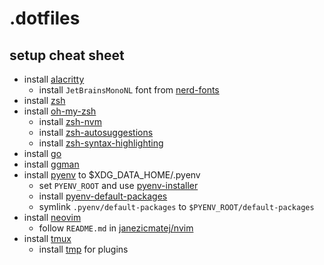 # .dotfiles

## setup cheat sheet

- install [alacritty](https://github.com/alacritty/alacritty)
    - install `JetBrainsMonoNL` font from [nerd-fonts](https://github.com/ryanoasis/nerd-fonts)
- install [zsh](https://www.zsh.org/)
- install [oh-my-zsh](https://ohmyz.sh/)
    - install [zsh-nvm](https://github.com/lukechilds/zsh-nvm)
    - install [zsh-autosuggestions](https://github.com/zsh-users/zsh-autosuggestions)
    - install [zsh-syntax-highlighting](https://github.com/zsh-users/zsh-syntax-highlighting)
- install [go](https://go.dev/)
- install [ggman](https://github.com/tkw1536/ggman)
- install [pyenv](https://github.com/pyenv/pyenv) to $XDG_DATA_HOME/.pyenv
    - set `PYENV_ROOT` and use [pyenv-installer](https://github.com/pyenv/pyenv-installer)
    - install [pyenv-default-packages](https://github.com/jawshooah/pyenv-default-packages.git)
    - symlink `.pyenv/default-packages` to `$PYENV_ROOT/default-packages`
- install [neovim](https://neovim.io/)
    - follow `README.md` in [janezicmatej/nvim](https://github.com/janezicmatej/nvim/)
- install [tmux](https://github.com/tmux/tmux)
    - install [tmp](https://github.com/tmux-plugins/tpm) for plugins
